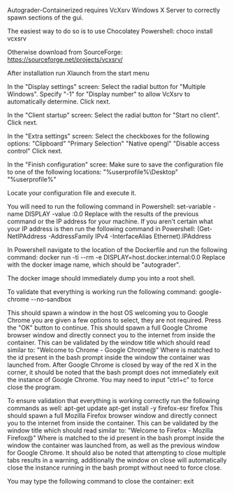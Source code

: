 Autograder-Containerized requires VcXsrv Windows X Server to correctly spawn sections of the gui.

The easiest way to do so is to use Chocolatey
    Powershell:
        choco install vcxsrv

Otherwise download from SourceForge:
    https://sourceforge.net/projects/vcxsrv/

After installation run Xlaunch from the start menu

In the "Display settings" screen:
    Select the radial button for "Multiple Windows".
    Specify "-1" for "Display number" to allow VcXsrv to automatically determine.
    Click next.

In the "Client startup" screen:
    Select the radial button for "Start no client".
    Click next.

In the "Extra settings" screen:
    Select the checkboxes for the following options:
        "Clipboard"
            "Primary Selection"
        "Native opengl"
        "Disable access control"
    Click next.

In the "Finish configuration" scree:
    Make sure to save the configuration file to one of the following locations:
        "%userprofile%\Desktop"
        "%userprofile%"

Locate your configuration file and execute it.

You will need to run the following command in Powershell:
    set-variable -name DISPLAY -value <Your-IP>:0.0
        Replace <Your-IP> with the results of the previous command or the IP address for your 
        machine. If you aren't certain what your IP address is then run the following command in Powershell:
            (Get-NetIPAddress -AddressFamily IPv4 -InterfaceAlias Ethernet).IPAddress

In Powershell navigate to the location of the Dockerfile and run the following command:
    docker run -ti --rm -e DISPLAY=host.docker.internal:0.0 <Name-Of-Docker-Image>
        Replace <Name-Of-Docker-Image> with the docker image name, which should be "autograder".

The docker image should immediately dump you into a root shell.

To validate that everything is working run the following command:
    google-chrome --no-sandbox

This should spawn a window in the host OS welcoming you to Google Chrome you are given a few
options to select, they are not required.
Press the "OK" button to continue.
This should spawn a full Google Chrome browser window and directly connect you to the internet
from inside the container. This can be validated by the window title which should read similar to:
    "Welcome to Chrome - Google Chrome@<Container-ID>"
        Where <Container-ID> is matched to the id present in the bash prompt inside the window the
        container was launched from.
After Google Chrome is closed by way of the red X in the corner, it should be noted that the bash
prompt does not immediately exit the instance of Google Chrome. You may need to input "ctrl+c" to
force close the program.

To ensure validation that everything is working correctly run the following commands as well:
    apt-get update
    apt-get install -y firefox-esr
    firefox
This should spawn a full Mozilla Firefox browser window and directly connect you to the internet
from inside the container. This can be validated by the window title which should read similar to:
    "Welcome to Firefox - Mozilla Firefox@<Container-ID>"
        Where <Container-ID> is matched to the id present in the bash prompt inside the window the
        container was launched from, as well as the previous window for Google Chrome.
It should also be noted that attempting to close multiple tabs results in a warning, additionally
the window on close will automatically close the instance running in the bash prompt without need
to force close.

You may type the following command to close the container:
    exit